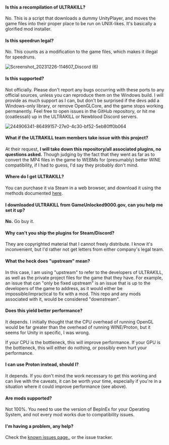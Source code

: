 #### Is this a recompilation of ULTRAKILL?
No. This is a script that downloads a dummy UnityPlayer, and moves the game files into their proper place to be run on UNIX-likes. It's basically a glorified mod installer.

#### Is this speedrun legal?
No. This counts as a modification to the game files, which makes it illegal for speedruns.

![Screenshot_20231226-114607_Discord (6)](https://github.com/coatlessali/UltraNix/assets/61166135/732f043c-259f-40f7-a261-6e04b2dd1186)


#### Is this supported?
Not officially. Please don't report any bugs occurring with these ports to any official sources, unless you can reproduce them on the Windows build. I will provide as much support as I can, but don't be surprised if the devs add a Windows-only library, or remove OpenGLCore, and the game stops working permanently. Feel free to open issues in the GitHub repository, or hit me (coatlessali) up in the ULTRAKILL or Newblood Discord servers.

![244906341-86499157-27e0-4c30-bf52-5eb80ff0b064](https://github.com/coatlessali/UltraNix/assets/61166135/4431dfc9-f115-4e56-8fdf-1a34eb1ea24b)

#### What if the ULTRAKILL team members take issue with this project?
At their request, **I will take down this repository/all associated plugins, no questions asked.** Though judging by the fact that they went as far as to convert the MP4 files in the game to WEBMs for (presumably) better WINE compatibility, if I had to guess, I'd say they probably don't mind.

#### Where do I get ULTRAKILL?
You can purchase it via Steam in a web browser, and download it using the methods documented [here](https://github.com/coatlessali/UltraNix/wiki/Downloading-ULTRAKILL-and-Plugins).

#### I downloaded ULTRAKILL from GameUnlocked9000.gov, can you help me set it up?
**No.** Go buy it.

#### Why can't you ship the plugins for Steam/Discord?
They are copyrighted material that I cannot freely distribute. I know it's inconvenient, but I'd rather not get letters from either company's legal team.

#### What the heck does "upstream" mean?
In this case, I am using "upstream" to refer to the developers of ULTRAKILL, as well as the private project files for the game that they have. For example, an issue that can "only be fixed upstream" is an issue that is up to the developers of the game to address, as it would either be impossible/impractical to fix with a mod. This repo and any mods associated with it, would be considered "downstream".

#### Does this yield better performance?
It depends. I initially thought that the CPU overhead of running OpenGL would be far greater than the overhead of running WINE/Proton, but it seems for Unity in specific, I was wrong.

If your CPU is the bottleneck, this will improve performance. If your GPU is the bottleneck, this will either do nothing, or possibly even hurt your performance.

#### I can use Proton instead, should I?
It depends. If you don't mind the work necessary to get this working and can live with the caveats, it can be worth your time, especially if you're in a situation where it could improve performance (see above).

#### Are mods supported?
Not 100%. You need to use the version of BepInEx for your Operating System, and not every mod works due to compatibility issues.

#### I'm having a problem, any help?
Check the [known issues page.](https://github.com/coatlessali/UltraNix/wiki/Known-Issues), or the issue tracker.